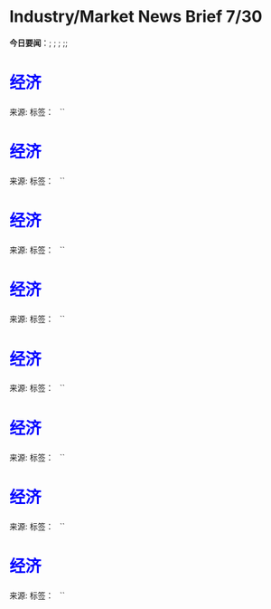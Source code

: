 # Industry/Market News Brief 7/30

**今日要闻**：[](#1); [](#2); [](#3); [](#4);[](#5);[](#6)

# <span style="color:blue;">经济</span>

<a name="1"></a>

### 



来源: []()
标签：`` `` ``

# <span style="color:blue;">经济</span>

<a name="1"></a>

### 



来源: []()
标签：`` `` ``

# <span style="color:blue;">经济</span>

<a name="1"></a>

### 



来源: []()
标签：`` `` ``

# <span style="color:blue;">经济</span>

<a name="1"></a>

### 



来源: []()
标签：`` `` ``

# <span style="color:blue;">经济</span>

<a name="1"></a>

### 



来源: []()
标签：`` `` ``

# <span style="color:blue;">经济</span>

<a name="1"></a>

### 



来源: []()
标签：`` `` ``

# <span style="color:blue;">经济</span>

<a name="1"></a>

### 



来源: []()
标签：`` `` ``

# <span style="color:blue;">经济</span>

<a name="1"></a>

### 



来源: []()
标签：`` `` ``
